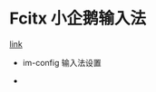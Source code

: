 # Fcitx 小企鹅输入法

[link](https://launchpad.net/~fcitx-team/+archive/ubuntu/nightly)

+ im-config 输入法设置

+ 
